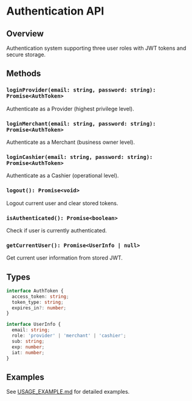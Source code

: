 # Authentication API

## Overview
Authentication system supporting three user roles with JWT tokens and secure storage.

## Methods

### `loginProvider(email: string, password: string): Promise<AuthToken>`
Authenticate as a Provider (highest privilege level).

### `loginMerchant(email: string, password: string): Promise<AuthToken>`
Authenticate as a Merchant (business owner level).

### `loginCashier(email: string, password: string): Promise<AuthToken>`
Authenticate as a Cashier (operational level).

### `logout(): Promise<void>`
Logout current user and clear stored tokens.

### `isAuthenticated(): Promise<boolean>`
Check if user is currently authenticated.

### `getCurrentUser(): Promise<UserInfo | null>`
Get current user information from stored JWT.

## Types

```typescript
interface AuthToken {
  access_token: string;
  token_type: string;
  expires_in?: number;
}

interface UserInfo {
  email: string;
  role: 'provider' | 'merchant' | 'cashier';
  sub: string;
  exp: number;
  iat: number;
}
```

## Examples

See [USAGE_EXAMPLE.md](../../USAGE_EXAMPLE.md) for detailed examples.